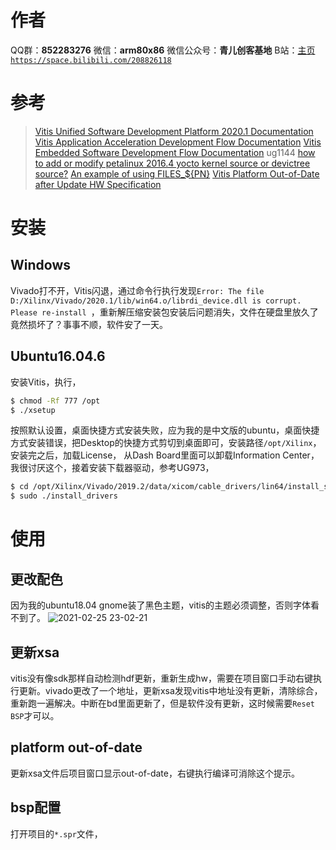 ﻿# 作者
QQ群：**852283276**
微信：**arm80x86**
微信公众号：**青儿创客基地**
B站：[主页 `https://space.bilibili.com/208826118`](https://space.bilibili.com/208826118)


# 参考
> [Vitis Unified Software Development Platform 2020.1 Documentation](https://www.xilinx.com/html_docs/xilinx2020_1/vitis_doc/index.html)
> [Vitis Application Acceleration Development Flow Documentation](https://www.xilinx.com/html_docs/xilinx2020_1/vitis_doc/kme1569523964461.html)
> [Vitis Embedded Software Development Flow Documentation](https://www.xilinx.com/html_docs/xilinx2020_1/vitis_doc/hly1569525384514.html)
> ug1144
> [how to add or modify petalinux 2016.4 yocto kernel source or devictree source?](https://forums.xilinx.com/t5/Embedded-Linux/how-to-add-or-modify-petalinux-2016-4-yocto-kernel-source-or/m-p/742861)
> [An example of using FILES_${PN}](https://stackoverflow.com/questions/46071039/an-example-of-using-files-pn)
> [Vitis Platform Out-of-Date after Update HW Specification](https://forums.xilinx.com/t5/Embedded-Development-Tools/Vitis-Platform-Out-of-Date-after-Update-HW-Specification/td-p/1157212)

# 安装
## Windows
Vivado打不开，Vitis闪退，通过命令行执行发现`Error: The file D:/Xilinx/Vivado/2020.1/lib/win64.o/librdi_device.dll is corrupt. Please re-install `，重新解压缩安装包安装后问题消失，文件在硬盘里放久了竟然损坏了？事事不顺，软件安了一天。

## Ubuntu16.04.6
安装Vitis，执行，
```bash
$ chmod -Rf 777 /opt
$ ./xsetup
```
按照默认设置，桌面快捷方式安装失败，应为我的是中文版的ubuntu，桌面快捷方式安装错误，把Desktop的快捷方式剪切到桌面即可，安装路径`/opt/Xilinx`，安装完之后，加载License， 从Dash Board里面可以卸载Information Center，我很讨厌这个，接着安装下载器驱动，参考UG973，
```bash
$ cd /opt/Xilinx/Vivado/2019.2/data/xicom/cable_drivers/lin64/install_script/install_drivers/
$ sudo ./install_drivers
```

# 使用
## 更改配色
因为我的ubuntu18.04 gnome装了黑色主题，vitis的主题必须调整，否则字体看不到了。
![2021-02-25 23-02-21](https://img-blog.csdnimg.cn/20210317224301848.png?x-oss-process=image/watermark,type_ZmFuZ3poZW5naGVpdGk,shadow_10,text_aHR0cHM6Ly9ibG9nLmNzZG4ubmV0L1podV9aaHVfMjAwOQ==,size_16,color_FFFFFF,t_70)

## 更新xsa
vitis没有像sdk那样自动检测hdf更新，重新生成hw，需要在项目窗口手动右键执行更新。vivado更改了一个地址，更新xsa发现vitis中地址没有更新，清除综合，重新跑一遍解决。中断在bd里面更新了，但是软件没有更新，这时候需要`Reset BSP`才可以。

## platform out-of-date
更新xsa文件后项目窗口显示out-of-date，右键执行编译可消除这个提示。

## bsp配置
打开项目的`*.spr`文件，
